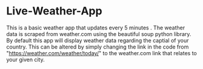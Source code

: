 # Live-Weather-App
This is a basic weather app that updates every 5 minutes . The weather data is scraped from weather.com using the beautiful soup python library.
By default this app will display weather data regarding the captial of your country.
This can be altered by simply changing the link in the code from "https://weather.com/weather/today/" to the weather.com link that relates to your given city.
